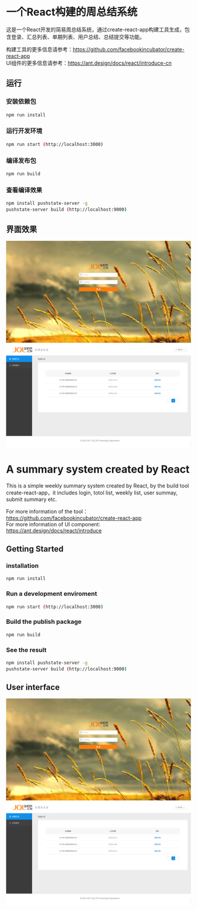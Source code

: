 # 一个React构建的周总结系统

这是一个React开发的简易周总结系统，通过create-react-app构建工具生成，包含登录、汇总列表、单期列表、用户总结、总结提交等功能。

构建工具的更多信息请参考：https://github.com/facebookincubator/create-react-app<br/>
UI组件的更多信息请参考：https://ant.design/docs/react/introduce-cn

## 运行

### 安装依赖包

```sh
npm run install
```

### 运行开发环境

```sh
npm run start (http://localhost:3000)
```

### 编译发布包

```sh
npm run build
```

### 查看编译效果

```sh
npm install pushstate-server -g
pushstate-server build (http://localhost:9000)
```

## 界面效果

<img src='./src/assets/logout_interface.png' width='600' alt='登录界面'>
<img src='./src/assets/login_interface.png' width='600' alt='登入界面'>


# A summary system created by React

This is a simple weekly summary system created by React, by the build tool create-react-app，it includes login, totol list, weekly list, user summay, submit summary etc.

For more information of the tool：https://github.com/facebookincubator/create-react-app<br/>
For more information of UI component: https://ant.design/docs/react/introduce

## Getting Started

### installation

```sh
npm run install
```

### Run a development enviroment

```sh
npm run start (http://localhost:3000)
```

### Build the publish package

```sh
npm run build
```

### See the result

```sh
npm install pushstate-server -g
pushstate-server build (http://localhost:9000)
```

## User interface

<img src='./src/assets/logout_interface.png' width='600' alt='登录界面'>
<img src='./src/assets/login_interface.png' width='600' alt='登入界面'>

